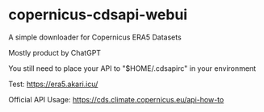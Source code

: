 # copernicus-cdsapi-webui
A simple downloader for Copernicus ERA5 Datasets

Mostly product by ChatGPT

You still need to place your API to "$HOME/.cdsapirc" in your environment

Test: https://era5.akari.icu/

Official API Usage: https://cds.climate.copernicus.eu/api-how-to
